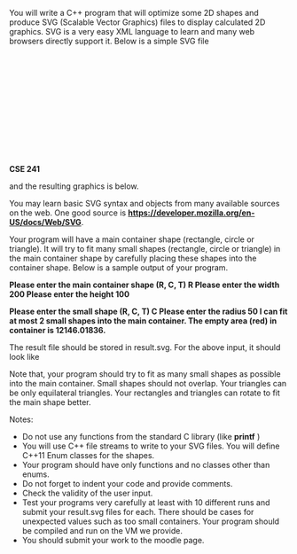 

You will write a C++ program that will optimize some 2D shapes and produce SVG (Scalable
Vector Graphics) files to display calculated 2D graphics. SVG is a very easy XML language to learn
and many web browsers directly support it. Below is a simple SVG file
**<svg version="1.1"
baseProfile="full"
width="300" height="200"
xmlns="http://www.w3.org/2000/svg">**

**<rect width="100%" height="100%" fill="red" />
<circle cx="150" cy="100" r="80" fill="green" />
<text x="150" y="125" font-size="45" text-anchor="middle"
fill="white">CSE 241</text>
</svg>**

and the resulting graphics is below.

You may learn basic SVG syntax and objects from many available sources on the web. One good
source is **https://developer.mozilla.org/en-US/docs/Web/SVG**.

Your program will have a main container shape (rectangle, circle or triangle). It will try to fit many
small shapes (rectangle, circle or triangle) in the main container shape by carefully placing these
shapes into the container shape.
Below is a sample output of your program.

**Please enter the main container shape (R, C, T)
R
Please enter the width
200
Please enter the height
100**


**Please enter the small shape (R, C, T)
C
Please enter the radius
50
I can fit at most 2 small shapes into the main container. The empty area (red) in
container is 12146.01836.**

The result file should be stored in result.svg. For the above input, it should look like

Note that, your program should try to fit as many small shapes as possible into the main container.
Small shapes should not overlap. Your triangles can be only equilateral triangles. Your rectangles and
triangles can rotate to fit the main shape better.

Notes:

- Do not use any functions from the standard C library (like **printf** )
- You will use C++ file streams to write to your SVG files. You will define C++11 Enum
    classes for the shapes.
- Your program should have only functions and no classes other than enums.
- Do not forget to indent your code and provide comments.
- Check the validity of the user input.
- Test your programs very carefully at least with 10 different runs and submit your
    result.svg files for each. There should be cases for unexpected values such as too small
    containers. Your program should be compiled and run on the VM we provide.
- You should submit your work to the moodle page.


